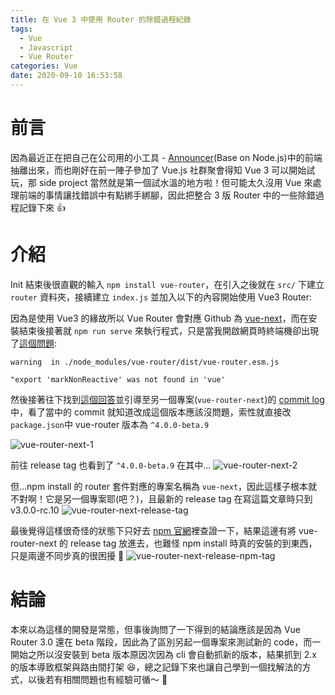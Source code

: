 ```yaml
---
title: 在 Vue 3 中使用 Router 的除錯過程紀錄
tags:
  - Vue
  - Javascript
  - Vue Router
categories: Vue
date: 2020-09-10 16:53:58
---
```


# 前言

因為最近正在把自己在公司用的小工具 - [Announcer](https://github.com/louis70109/Announcer/releases/tag/v1-ejs)(Base on Node.js)中的前端抽離出來，而也剛好在前一陣子參加了 Vue.js 社群聚會得知 Vue 3 可以開始試玩，那 side project 當然就是第一個試水溫的地方啦！但可能太久沒用 Vue 來處理前端的事情讓找錯誤中有點綁手綁腳，因此把整合 3 版 Router 中的一些除錯過程記錄下來 👍

<!-- more -->

# 介紹

Init 結束後很直觀的輸入 `npm install vue-router`，在引入之後就在 `src/` 下建立 `router` 資料夾，接續建立 `index.js` 並加入以下的內容開始使用 Vue3 Router:

<script src="https://gist.github.com/louis70109/4c7ea0635e6f79af5ffb6f4781d87383.js"></script>

因為是使用 Vue3 的緣故所以 Vue Router 會對應 Github 為 [vue-next](https://github.com/vuejs/vue-next)，而在安裝結束後接著就 `npm run serve` 來執行程式，只是當我開啟網頁時終端機卻出現了[這個問題](https://github.com/vuejs/vue-next/issues/972):

```
warning  in ./node_modules/vue-router/dist/vue-router.esm.js

"export 'markNonReactive' was not found in 'vue'
```

然後接著往下找到[這個回答](https://github.com/vuejs/vue-next/issues/972?fbclid=IwAR0zL3QMDIsf0FhNJJQRmesHkNfTrqaJpqT8P1l2PaoKL2b0kXjGJEe42pw#issuecomment-615149911)並引導至另一個專案(`vue-router-next`)的 [commit log](https://github.com/vuejs/vue-router-next/commit/7636f556cd654fbdf49b494925628593e8383453) 中，看了當中的 commit 就知道改成這個版本應該沒問題，索性就直接改`package.json`中 vue-router 版本為 `^4.0.0-beta.9`

![vue-router-next-1](https://nijialin.com/images/vue3/issue1.png)

前往 release tag 也看到了 `^4.0.0-beta.9` 在其中...
![vue-router-next-2](https://nijialin.com/images/vue3/router-next-tag.png)

但...npm install 的 router 套件對應的專案名稱為 `vue-next`，因此這樣子根本就不對啊！它是另一個專案耶(吧？)，且最新的 release tag 在寫這篇文章時只到 v3.0.0-rc.10
![vue-router-next-release-tag](https://nijialin.com/images/vue3/release-tag.png)

最後覺得這樣很奇怪的狀態下只好去 [npm 官網](https://www.npmjs.com/package/vue-router/v/4.0.0-beta.9)裡查證一下，結果這邊有將 vue-router-next 的 release tag 放進去，也難怪 npm install 時真的安裝的到東西，只是兩邊不同步真的很困擾 🤣
![vue-router-next-release-npm-tag](https://nijialin.com/images/vue3/npm-router-tags.png)

# 結論

本來以為這樣的開發是常態，但事後詢問了一下得到的結論應該是因為 Vue Router 3.0 還在 beta 階段，因此為了區別另起一個專案來測試新的 code，而一開始之所以沒安裝到 beta 版本原因次因為 cli 會自動抓新的版本，結果抓到 2.x 的版本導致框架與路由間打架 😆，總之記錄下來也讓自己學到一個找解法的方式，以後若有相關問題也有經驗可循～ 🎉
